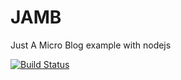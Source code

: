 # JAMB
Just A Micro Blog example with nodejs

[![Build Status](https://travis-ci.org/sevgilisedat/jamb-api.svg?branch=master)](https://travis-ci.org/sevgilisedat/jamb-api)
